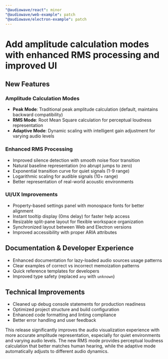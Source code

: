 ```yaml
---
"@audiowave/react": minor
"@audiowave/web-example": patch
"@audiowave/electron-example": patch
---
```


# Add amplitude calculation modes with enhanced RMS processing and improved UI

## New Features

### Amplitude Calculation Modes

- **Peak Mode**: Traditional peak amplitude calculation (default, maintains backward compatibility)
- **RMS Mode**: Root Mean Square calculation for perceptual loudness representation
- **Adaptive Mode**: Dynamic scaling with intelligent gain adjustment for varying audio levels

### Enhanced RMS Processing

- Improved silence detection with smooth noise floor transition
- Natural baseline representation (no abrupt jumps to zero)
- Exponential transition curve for quiet signals (1-9 range)
- Logarithmic scaling for audible signals (10+ range)
- Better representation of real-world acoustic environments

### UI/UX Improvements

- Property-based settings panel with monospace fonts for better alignment
- Instant tooltip display (0ms delay) for faster help access
- Resizable split-pane layout for flexible workspace organization
- Synchronized layout between Web and Electron versions
- Improved accessibility with proper ARIA attributes

## Documentation & Developer Experience

- Enhanced documentation for lazy-loaded audio sources usage patterns
- Clear examples of correct vs incorrect memoization patterns
- Quick reference templates for developers
- Improved type safety (replaced `any` with `unknown`)

## Technical Improvements

- Cleaned up debug console statements for production readiness
- Optimized project structure and build configuration
- Enhanced code formatting and linting compliance
- Better error handling and user feedback

This release significantly improves the audio visualization experience with more accurate amplitude representation, especially for quiet environments and varying audio levels. The new RMS mode provides perceptual loudness calculation that better matches human hearing, while the adaptive mode automatically adjusts to different audio dynamics.
